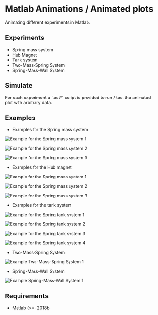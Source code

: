# Matlab Animations / Animated plots

Animating different experiments in Matlab.

## Experiments

- Spring mass system
- Hub Magnet
- Tank system
- Two-Mass-Spring System
- Spring-Mass-Wall System

## Simulate

For each experiment a 'test*' script is provided to run / test
the animated plot with arbitrary data.

## Examples

- Examples for the Spring mass system

![Example for the Spring mass system 1](https://raw.githubusercontent.com/SKenb/Matlab_AnimatedPlots/master/SpringMassSystem/Examples/SpringMass_Center.PNG)

![Example for the Spring mass system 2](https://raw.githubusercontent.com/SKenb/Matlab_AnimatedPlots/master/SpringMassSystem/Examples/SpringMass_Extended.PNG)

![Example for the Spring mass system 3](https://raw.githubusercontent.com/SKenb/Matlab_AnimatedPlots/master/SpringMassSystem/Examples/SpringMass_Top.PNG)


- Examples for the Hub magnet

![Example for the Spring mass system 1](https://raw.githubusercontent.com/SKenb/Matlab_AnimatedPlots/master/HubMagnet/Examples/Ex1.PNG)

![Example for the Spring mass system 2](https://raw.githubusercontent.com/SKenb/Matlab_AnimatedPlots/master/HubMagnet/Examples/Ex2.PNG)

![Example for the Spring mass system 3](https://raw.githubusercontent.com/SKenb/Matlab_AnimatedPlots/master/HubMagnet/Examples/Ex3.PNG)

- Examples for the tank system

![Example for the Spring tank system 1](https://raw.githubusercontent.com/SKenb/Matlab_AnimatedPlots/master/TankSystem/Examples/Tank_1.PNG)

![Example for the Spring tank system 2](https://raw.githubusercontent.com/SKenb/Matlab_AnimatedPlots/master/TankSystem/Examples/Tank_2.PNG)

![Example for the Spring tank system 3](https://raw.githubusercontent.com/SKenb/Matlab_AnimatedPlots/master/TankSystem/Examples/Tank_3.PNG)

![Example for the Spring tank system 4](https://raw.githubusercontent.com/SKenb/Matlab_AnimatedPlots/master/TankSystem/Examples/Tank_4_Overflow.PNG)

- Two-Mass-Spring System

![Example Two-Mass-Spring System 1](https://raw.githubusercontent.com/SKenb/Matlab_AnimatedPlots/master/TwoMassSpringSystem/Examples/TwoMassSpringSystem.png)

- Spring-Mass-Wall System

![Example Spring-Mass-Wall System 1](https://raw.githubusercontent.com/SKenb/Matlab_AnimatedPlots/master/SpringMassWallSystem/Examples/SpringMass.png)

## Requirements

- Matlab (>=) 2018b